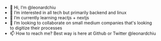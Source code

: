 - 👋 Hi, I’m @leonardchiu
- 👀 I’m interested in all tech but primarily backend and linux
- 🌱 I’m currently learning reactjs + nextjs
- 💞️ I’m looking to collaborate on small medium companies that's looking to digitize their processes
- 📫 How to reach me? Best way is here at Github or Twitter @leonardchiu

<!---
leonardchiu/leonardchiu is a ✨ special ✨ repository because its `README.md` (this file) appears on your GitHub profile.
You can click the Preview link to take a look at your changes.
--->

